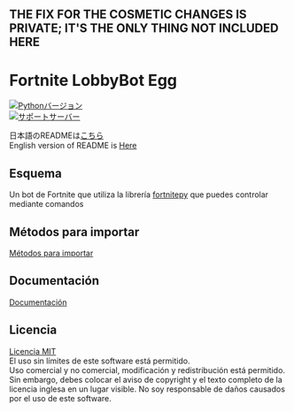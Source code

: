 ## THE FIX FOR THE COSMETIC CHANGES IS PRIVATE; IT'S THE ONLY THING NOT INCLUDED HERE

# Fortnite LobbyBot Egg
[![Pythonバージョン](https://img.shields.io/badge/3.9-blue)](https://www.python.org/downloads/release/python-3913/)  
[![サポートサーバー](https://discordapp.com/api/guilds/926816871989252157/widget.png?style=banner2)](https://discord.gg/NEnka5N](https://discord.gg/huguitis-nodes1free-hosting-926816871989252157))

日本語のREADMEは[こちら](README_JA.md)  
English version of README is [Here](README_EN.md)  

## Esquema
Un bot de Fortnite que utiliza la librería [fortnitepy](https://github.com/Terbau/fortnitepy "github.com/Terbau/fortnitepy") que puedes controlar mediante comandos

## Métodos para importar
[Métodos para importar](docs/es/setup.md "setup.md")  

## Documentación
[Documentación](docs/es/docs.md "docs.md")

## Licencia
[Licencia MIT](LICENSE "Licencia")  
El uso sin límites de este software está permitido.  
Uso comercial y no comercial, modificación y redistribución está permitido.  
Sin embargo, debes colocar el aviso de copyright y el texto completo de la licencia inglesa en un lugar visible.
No soy responsable de daños causados por el uso de este software.
